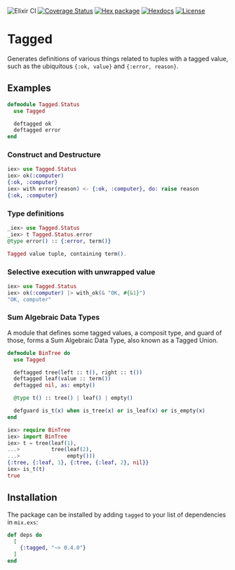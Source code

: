 ![Elixir CI](https://github.com/notCalle/elixir-tagged/workflows/Elixir%20CI/badge.svg)
[![Coverage Status](https://coveralls.io/repos/github/notCalle/elixir-tagged/badge.svg?branch=master)](https://coveralls.io/github/notCalle/elixir-tagged?branch=master)
[![Hex package](https://img.shields.io/hexpm/v/tagged)](https://hex.pm/packages/tagged)
[![Hexdocs](https://img.shields.io/badge/hex-docs-orange)](https://hexdocs.pm/tagged)
[![License](https://img.shields.io/github/license/notCalle/elixir-tagged)](https://github.com/notCalle/elixir-tagged/blob/master/LICENSE.txt)

# Tagged

Generates definitions of various things related to tuples with a tagged value,
such as the ubiquitous `{:ok, value}` and `{:error, reason}`.

## Examples

```elixir
defmodule Tagged.Status
  use Tagged

  deftagged ok
  deftagged error
end
```

### Construct and Destructure

```elixir
iex> use Tagged.Status
iex> ok(:computer)
{:ok, :computer}
iex> with error(reason) <- {:ok, :computer}, do: raise reason
{:ok, :computer}
```

### Type definitions

```elixir
_iex> use Tagged.Status
_iex> t Tagged.Status.error
@type error() :: {:error, term()}

Tagged value tuple, containing term().
```

### Selective execution with unwrapped value

```elixir
iex> use Tagged.Status
iex> ok(:computer) |> with_ok(& "OK, #{&1}")
"OK, computer"
```

### Sum Algebraic Data Types

A module that defines some tagged values, a composit type, and guard of those,
forms a Sum Algebraic Data Type, also known as a Tagged Union.

```elixir
defmodule BinTree do
  use Tagged

  deftagged tree(left :: t(), right :: t())
  deftagged leaf(value :: term())
  deftagged nil, as: empty()

  @type t() :: tree() | leaf() | empty()

  defguard is_t(x) when is_tree(x) or is_leaf(x) or is_empty(x)
end

iex> require BinTree
iex> import BinTree
iex> t = tree(leaf(1),
...>          tree(leaf(2),
...>               empty()))
{:tree, {:leaf, 1}, {:tree, {:leaf, 2}, nil}}
iex> is_t(t)
true
```

## Installation

The package can be installed by adding `tagged` to your list of dependencies
in `mix.exs`:

```elixir
def deps do
  [
    {:tagged, "~> 0.4.0"}
  ]
end
```
